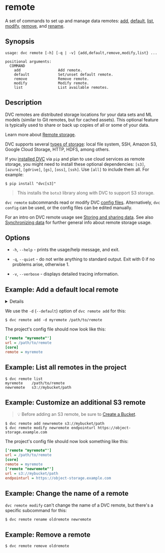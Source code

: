 # remote

A set of commands to set up and manage data remotes:
[add](/doc/command-reference/remote/add),
[default](/doc/command-reference/remote/default),
[list](/doc/command-reference/remote/list),
[modify](/doc/command-reference/remote/modify),
[remove](/doc/command-reference/remote/remove), and
[rename](/doc/command-reference/remote/rename).

## Synopsis

```usage
usage: dvc remote [-h] [-q | -v] {add,default,remove,modify,list} ...

positional arguments:
  COMMAND
    add                 Add remote.
    default             Set/unset default remote.
    remove              Remove remote.
    modify              Modify remote.
    list                List available remotes.
```

## Description

DVC remotes are distributed storage locations for your data sets and ML models
(similar to Git remotes, but for <abbr>cached</abbr> assets). This optional
feature is typically used to share or back up copies of all or some of your
data.

<admon icon="book">

Learn more about [Remote storage].

[remote storage]: /doc/command-reference/remote

</admon>

DVC supports several [types of storage]: local file system, SSH, Amazon S3,
Google Cloud Storage, HTTP, HDFS, among others.

<admon type="info">

If you [installed DVC] via `pip` and plan to use cloud services as remote
storage, you might need to install these optional dependencies: `[s3]`,
`[azure]`, `[gdrive]`, `[gs]`, `[oss]`, `[ssh]`. Use `[all]` to include them
all. For example:

```cli
$ pip install "dvc[s3]"
```

> This installs the `boto3` library along with DVC to support S3 storage.

[installed dvc]: /doc/install

</admon>

`dvc remote` subcommands read or modify DVC [config files]. Alternatively,
`dvc config` can be used, or the config files can be edited manually.

<admon icon="book">

For an intro on DVC remote usage see [Storing and sharing data]. See also
[Synchronizing data] for further general info about remote storage usage.

[storing and sharing data]:
  /doc/start/data-management/data-versioning#storing-and-sharing
[synchronizing data]:
  /doc/user-guide/data-management/track-sync-data#synchronizing-data

</admon>

[types of storage]: /doc/command-reference/remote/add#supported-storage-types
[config files]: /doc/command-reference/config

## Options

- `-h`, `--help` - prints the usage/help message, and exit.

- `-q`, `--quiet` - do not write anything to standard output. Exit with 0 if no
  problems arise, otherwise 1.

- `-v`, `--verbose` - displays detailed tracing information.

## Example: Add a default local remote

<details>

### What is a "local remote" ?

While the term may seem contradictory, it doesn't have to be. The "local" part
refers to the type of location where the storage is: another directory in the
same file system. "Remote" is what we call storage for <abbr>DVC
projects</abbr>. It's essentially a local backup for data tracked by DVC.

</details>

We use the `-d` (`--default`) option of `dvc remote add` for this:

```cli
$ dvc remote add -d myremote /path/to/remote
```

The <abbr>project</abbr>'s config file should now look like this:

```ini
['remote "myremote"']
url = /path/to/remote
[core]
remote = myremote
```

## Example: List all remotes in the project

```cli
$ dvc remote list
myremote	/path/to/remote
newremote	s3://mybucket/path
```

## Example: Customize an additional S3 remote

> 💡 Before adding an S3 remote, be sure to
> [Create a Bucket](https://docs.aws.amazon.com/AmazonS3/latest/gsg/CreatingABucket.html).

```cli
$ dvc remote add newremote s3://mybucket/path
$ dvc remote modify newremote endpointurl https://object-storage.example.com
```

The project's config file should now look something like this:

```ini
['remote "myremote"']
url = /path/to/remote
[core]
remote = myremote
['remote "newremote"']
url = s3://mybucket/path
endpointurl = https://object-storage.example.com
```

## Example: Change the name of a remote

`dvc remote modify` can't change the name of a DVC remote, but there's a
specific subcommand for this:

```cli
$ dvc remote rename oldremote newremote
```

## Example: Remove a remote

```cli
$ dvc remote remove oldremote
```
